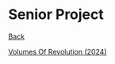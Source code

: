 # Senior Project

[Back](https://alexduggan1.github.io/)

[Volumes Of Revolution (2024)](https://alexduggan1.github.io/SeniorProject/VolumesOfRevolution/)
